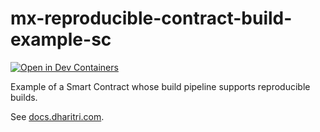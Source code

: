 # mx-reproducible-contract-build-example-sc

[![Open in Dev Containers](https://img.shields.io/static/v1?label=Dev%20Containers&message=Open&color=blue&logo=visualstudiocode)](https://vscode.dev/redirect?url=vscode://ms-vscode-remote.remote-containers/cloneInVolume?url=https://github.com/dharitri/mx-reproducible-contract-build-example-sc)

Example of a Smart Contract whose build pipeline supports reproducible builds.

See [docs.dharitri.com](https://docs.dharitri.com/developers/reproducible-contract-builds).
